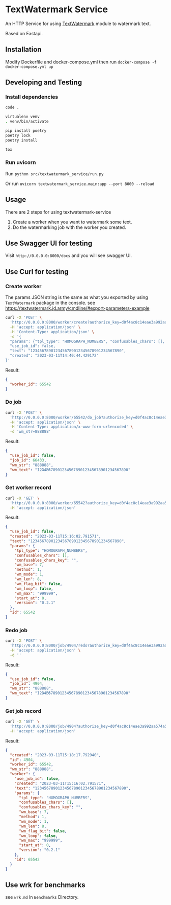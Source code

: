 
# TextWatermark Service

An HTTP Service for using [TextWatermark](https://github.com/JDArmy/TextWatermark) module to watermark text.

Based on Fastapi.

## Installation

Modify Dockerfile and docker-compose.yml then run
`docker-compose -f docker-compose.yml up`

## Developing and Testing

### Install dependencies

```bash
code .

virtualenv venv
. venv/bin/activate

pip install poetry
poetry lock
poetry install

tox
```

### Run uvicorn

Run `python src/textwatermark_service/run.py`

Or run `uvicorn textwatermark_service.main:app --port 8000 --reload`

## Usage

There are 2 steps for using textwatermark-service

1. Create a worker when you want to watermark some text.
2. Do the watermarking job with the worker you created.

## Use Swagger UI for testing

Visit `http://0.0.0.0:8000/docs` and you will see swagger UI.

## Use Curl for testing

### Create worker

The params JSON string is the same as what you exported by using `TextWatermark` package in the console. see <https://textwatermark.jd.army/cmdline/#export-parameters-example>

```sh
curl -X 'POST' \
  'http://0.0.0.0:8000/worker/create?authorize_key=d0f4ac8c14eae3a992aa574a55099e4f' \
  -H 'accept: application/json' \
  -H 'Content-Type: application/json' \
  -d '{
  "params": {"tpl_type": "HOMOGRAPH_NUMBERS", "confusables_chars": [], "confusables_chars_key": "", "wm_base": 7, "method": 1, "wm_mode": 1, "wm_len": 8, "wm_flag_bit": false, "wm_loop": false, "wm_max": "999999", "start_at": 0, "version": "0.2.1"},
  "use_job_id": false,
  "text": "1234567890123456789012345678901234567890",
  "created": "2023-03-11T14:40:44.429172"
}'
```

Result:

```json
{
  "worker_id": 65542
}
```

### Do job

```sh
curl -X 'POST' \
  'http://0.0.0.0:8000/worker/65542/do_job?authorize_key=d0f4ac8c14eae3a992aa574a55099e4f' \
  -H 'accept: application/json' \
  -H 'Content-Type: application/x-www-form-urlencoded' \
  -d 'wm_str=888888'
```

Result:

```json
{
  "use_job_id": false,
  "job_id": 66433,
  "wm_str": "888888",
  "wm_text": "Ӏ2𝟑𝟺Ƽ𝟔𝟩890123456789012345678901234567890"
}
```

### Get worker record

```sh
curl -X 'GET' \
  'http://0.0.0.0:8000/worker/65542?authorize_key=d0f4ac8c14eae3a992aa574a55099e4f' \
  -H 'accept: application/json'
```

Result:

```json
{
  "use_job_id": false,
  "created": "2023-03-11T15:16:02.791571",
  "text": "1234567890123456789012345678901234567890",
  "params": {
    "tpl_type": "HOMOGRAPH_NUMBERS",
    "confusables_chars": [],
    "confusables_chars_key": "",
    "wm_base": 7,
    "method": 1,
    "wm_mode": 1,
    "wm_len": 8,
    "wm_flag_bit": false,
    "wm_loop": false,
    "wm_max": "999999",
    "start_at": 0,
    "version": "0.2.1"
  },
  "id": 65542
}
```

### Redo job

```sh
curl -X 'POST' \
  'http://0.0.0.0:8000/job/4904/redo?authorize_key=d0f4ac8c14eae3a992aa574a55099e4f' \
  -H 'accept: application/json' \
  -d ''
```

Result:

```json
{
  "use_job_id": false,
  "job_id": 4904,
  "wm_str": "888888",
  "wm_text": "Ӏ2𝟑𝟺Ƽ𝟔𝟩890123456789012345678901234567890"
}
```

### Get job record

```sh
curl -X 'GET' \
  'http://0.0.0.0:8000/job/4904?authorize_key=d0f4ac8c14eae3a992aa574a55099e4f' \
  -H 'accept: application/json'
```

Result:

```json
{
  "created": "2023-03-11T15:18:17.792940",
  "id": 4904,
  "worker_id": 65542,
  "wm_str": "888888",
  "worker": {
    "use_job_id": false,
    "created": "2023-03-11T15:16:02.791571",
    "text": "1234567890123456789012345678901234567890",
    "params": {
      "tpl_type": "HOMOGRAPH_NUMBERS",
      "confusables_chars": [],
      "confusables_chars_key": "",
      "wm_base": 7,
      "method": 1,
      "wm_mode": 1,
      "wm_len": 8,
      "wm_flag_bit": false,
      "wm_loop": false,
      "wm_max": "999999",
      "start_at": 0,
      "version": "0.2.1"
    },
    "id": 65542
  }
}
```

## Use wrk for benchmarks

see `wrk.md` in `Benchmarks` Directory.
